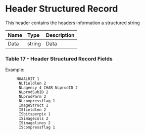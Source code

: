 # Header Structured Record

This header contains the headers information a structured string

| Name | Type | Description |
| :--- | :--- | :--- |
| Data | string | Data |

### Table 17 - Header Structured Record Fields

Example:

```
     NOAALRIT 1 
      NLfieldlen 2 
      NLagency 4 CHAR NLprodID 2 
      NLprodSubID 2 
      NLprodParm 2 
      NLcompressflag 1 
      ImageStruct 1 
      ISfieldlen 2 
      ISbitsperpix 1 
      ISimagecols 2 
      ISimagelines 2 
      IScompressflag 1 
```



